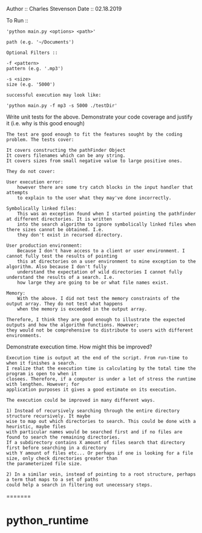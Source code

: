 
Author :: Charles Stevenson
Date :: 02.18.2019


To Run :: 

	'python main.py <options> <path>'

	path (e.g. '~/Documents')

	Optional Filters ::

	-f <pattern>
	pattern (e.g. '.mp3')

	-s <size>
	size (e.g. '5000')

	successful execution may look like:

	'python main.py -f mp3 -s 5000 ./testDir'
 
 Write unit tests for the above. Demonstrate your code coverage and justify it (i.e. why is this good enough)

 	The test are good enough to fit the features sought by the coding problem. The tests cover:

	It covers constructing the pathFinder Object
	It covers filenames which can be any string.
	It covers sizes from small negative value to large positive ones.

	They do not cover:

	User execution error: 
		however there are some try catch blocks in the input handler that attempts
		to explain to the user what they may've done incorrectly.

	Symbolically linked files:
		This was an exception found when I started pointing the pathfinder at different directories. It is written
		into the search algorithm to ignore symbolically linked files when there sizes cannot be obtained. I.e.
		they don't exist in recursed directory.

	User production environment:
		Because I don't have access to a client or user environment. I cannot fully test the results of pointing
		this at directories on a user environment to mine exception to the algorithm. Also because I don't fully
		understand the expectation of wild directories I cannot fully understand the results of a search. I.e.
		how large they are going to be or what file names exist.

	Memory:
		With the above. I did not test the memory constraints of the output array. They do not test what happens
		when the memory is exceeded in the output array.

	Therefore, I think they are good enough to illustrate the expected outputs and how the algorithm functions. However;
	they would not be comprehensive to distribute to users with different environments.


Demonstrate execution time.  How might this be improved?

	Execution time is output at the end of the script. From run-time to when it finishes a search.
	I realize that the execution time is calculating by the total time the program is open to when it
	closees. Therefore, if a computer is under a lot of stress the runtime with lengthen. However; for
	application purposes it gives a good estimate on its execution.

	The execution could be improved in many different ways.

	1) Instead of recursively searching through the entire directory structure recursively. It maybe 
	wise to map out which directories to search. This could be done with a heuristic, maybe files 
	with particular names would be searched first and if no files are found to search the remaining directories. 
	If a subdirectory contains X amount of files search that directory first before searching in a directory 
	with Y amount of files etc... Or perhaps if one is looking for a file size, only check directories greater than
	the parameterized file size.

	2) In a similar vein, instead of pointing to a root structure, perhaps a term that maps to a set of paths
	could help a search in filtering out unecessary steps. 
=======
# python_runtime
